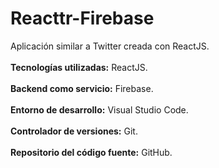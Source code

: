 # Reacttr-Firebase
Aplicación similar a Twitter creada con ReactJS.<br><br>
**Tecnologías utilizadas:** ReactJS.<br><br>
**Backend como servicio:** Firebase.<br><br>
**Entorno de desarrollo:** Visual Studio Code.<br><br>
**Controlador de versiones:** Git.<br><br>
**Repositorio del código fuente:** GitHub.
